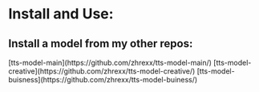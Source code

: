 <h1>Install and Use:</h1>

<h2>Install a model from my other repos:</h2>
           [tts-model-main](https://github.com/zhrexx/tts-model-main/)
           [tts-model-creative](https://github.com/zhrexx/tts-model-creative/)
           [tts-model-buisness](https://github.com/zhrexx/tts-model-buiness/)


